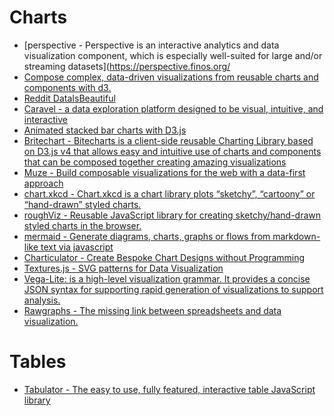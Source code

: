 # Charts
- [perspective - Perspective is an interactive analytics and data visualization component, which is especially well-suited for large and/or streaming datasets](https://perspective.finos.org/
- [Compose complex, data-driven visualizations from reusable charts and components with d3.](https://csnw.github.io/d3.compose/)
- [Reddit DataIsBeautiful](https://www.reddit.com/r/dataisbeautiful/)
- [Caravel - a data exploration platform designed to be visual, intuitive, and interactive](https://github.com/airbnb/caravel)
- [Animated stacked bar charts with D3.js](https://medium.com/fattura-con-billy/animated-stacked-bar-charts-with-d3-js-2ef928163e59#.g6oy596ms)
- [Britechart - Bitecharts is a client-side reusable Charting Library based on D3.js v4 that allows easy and intuitive use of charts and components that can be composed together creating amazing visualizations](https://eventbrite.github.io/britecharts/)
- [Muze - Build composable visualizations for the web with a data-first approach](https://www.charts.com/muze)
- [chart.xkcd - Chart.xkcd is a chart library plots “sketchy”, “cartoony” or “hand-drawn” styled charts.](https://timqian.com/chart.xkcd/)
- [roughViz - Reusable JavaScript library for creating sketchy/hand-drawn styled charts in the browser.](https://github.com/jwilber/roughViz)
- [mermaid - Generate diagrams, charts, graphs or flows from markdown-like text via javascript](https://mermaid-js.github.io/mermaid/#/)
- [Charticulator - Create Bespoke Chart Designs without Programming](https://charticulator.com/)
- [Textures.js - SVG patterns for Data Visualization](https://riccardoscalco.it/textures/)
- [Vega-Lite: is a high-level visualization grammar. It provides a concise JSON syntax for supporting rapid generation of visualizations to support analysis.](https://vega.github.io/vega-lite-v1/)
- [Rawgraphs - The missing link between spreadsheets and data visualization.](https://rawgraphs.io/)

# Tables
- [Tabulator - The easy to use, fully featured, interactive table JavaScript library](http://www.tabulator.info/)
